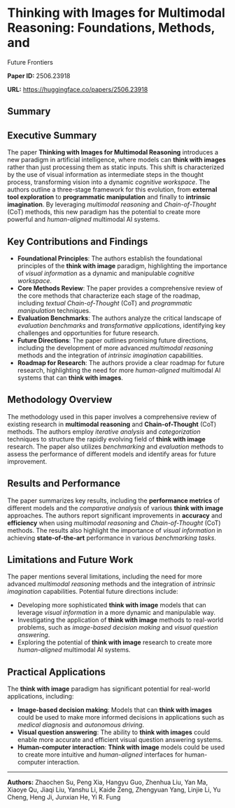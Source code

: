 # Thinking with Images for Multimodal Reasoning: Foundations, Methods, and
  Future Frontiers

**Paper ID:** 2506.23918

**URL:** https://huggingface.co/papers/2506.23918

## Summary

## Executive Summary
The paper **Thinking with Images for Multimodal Reasoning** introduces a new paradigm in artificial intelligence, where models can **think with images** rather than just processing them as static inputs. This shift is characterized by the use of visual information as intermediate steps in the thought process, transforming vision into a dynamic *cognitive workspace*. The authors outline a three-stage framework for this evolution, from **external tool exploration** to **programmatic manipulation** and finally to **intrinsic imagination**. By leveraging *multimodal reasoning* and *Chain-of-Thought* (CoT) methods, this new paradigm has the potential to create more powerful and *human-aligned* multimodal AI systems.

## Key Contributions and Findings
* **Foundational Principles**: The authors establish the foundational principles of the **think with image** paradigm, highlighting the importance of *visual information* as a dynamic and manipulable *cognitive workspace*.
* **Core Methods Review**: The paper provides a comprehensive review of the core methods that characterize each stage of the roadmap, including *textual Chain-of-Thought* (CoT) and *programmatic manipulation* techniques.
* **Evaluation Benchmarks**: The authors analyze the critical landscape of *evaluation benchmarks* and *transformative applications*, identifying key challenges and opportunities for future research.
* **Future Directions**: The paper outlines promising future directions, including the development of more advanced *multimodal reasoning* methods and the integration of *intrinsic imagination* capabilities.
* **Roadmap for Research**: The authors provide a clear roadmap for future research, highlighting the need for more *human-aligned* multimodal AI systems that can **think with images**.

## Methodology Overview
The methodology used in this paper involves a comprehensive review of existing research in **multimodal reasoning** and **Chain-of-Thought** (CoT) methods. The authors employ *iterative analysis* and *categorization* techniques to structure the rapidly evolving field of **think with image** research. The paper also utilizes *benchmarking* and *evaluation* methods to assess the performance of different models and identify areas for future improvement.

## Results and Performance
The paper summarizes key results, including the **performance metrics** of different models and the *comparative analysis* of various **think with image** approaches. The authors report significant improvements in **accuracy** and **efficiency** when using *multimodal reasoning* and *Chain-of-Thought* (CoT) methods. The results also highlight the importance of *visual information* in achieving **state-of-the-art** performance in various *benchmarking tasks*.

## Limitations and Future Work
The paper mentions several limitations, including the need for more advanced *multimodal reasoning* methods and the integration of *intrinsic imagination* capabilities. Potential future directions include:
* Developing more sophisticated **think with image** models that can leverage *visual information* in a more dynamic and manipulable way.
* Investigating the application of **think with image** methods to real-world problems, such as *image-based decision making* and *visual question answering*.
* Exploring the potential of **think with image** research to create more *human-aligned* multimodal AI systems.

## Practical Applications
The **think with image** paradigm has significant potential for real-world applications, including:
* **Image-based decision making**: Models that can **think with images** could be used to make more informed decisions in applications such as *medical diagnosis* and *autonomous driving*.
* **Visual question answering**: The ability to **think with images** could enable more accurate and efficient visual question answering systems.
* **Human-computer interaction**: **Think with image** models could be used to create more intuitive and *human-aligned* interfaces for human-computer interaction.

---

**Authors:** Zhaochen Su, Peng Xia, Hangyu Guo, Zhenhua Liu, Yan Ma, Xiaoye Qu, Jiaqi Liu, Yanshu Li, Kaide Zeng, Zhengyuan Yang, Linjie Li, Yu Cheng, Heng Ji, Junxian He, Yi R. Fung
